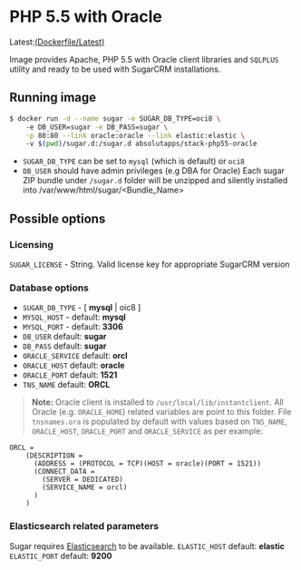 [1]:https://github.com/padlik/docker-php55-oracle/blob/master/Dockerfile
# PHP 5.5 with Oracle
Latest:[(Dockerfile/Latest)][1]

Image provides Apache, PHP 5.5 with Oracle client libraries and `SQLPLUS` utility and ready to be used with SugarCRM installations. 

## Running image

```sh
$ docker run -d --name sugar -e SUGAR_DB_TYPE=oci8 \ 
    -e DB_USER=sugar -e DB_PASS=sugar \
    -p 80:80 --link oracle:oracle --link elastic:elastic \ 
    -v $(pwd)/sugar.d:/sugar.d absolutapps/stack-php55-oracle
```

- `SUGAR_DB_TYPE`  can be set to `mysql` (which is default) or `oci8`
- `DB_USER` should have admin privileges (e.g DBA for Oracle) 
Each sugar ZIP bundle under `/sugar.d` folder will be unzipped and silently installed into /var/www/html/sugar/<Bundle_Name> 

## Possible options

### Licensing
`SUGAR_LICENSE` - String. Valid license key for appropriate SugarCRM version 

### Database options
- `SUGAR_DB_TYPE` - [ **mysql** | oic8 ]
- `MYSQL_HOST` - default: **mysql** 
- `MYSQL_PORT` - default: **3306**
- `DB_USER` default: **sugar**
- `DB_PASS` default: **sugar**
- `ORACLE_SERVICE` default: **orcl**
- `ORACLE_HOST` default: **oracle**
- `ORACLE_PORT` default: **1521**
- `TNS_NAME` default: **ORCL**

> **Note:**
Oracle client is installed to `/usr/local/lib/instantclient`. All Oracle (e.g. `ORACLE_HOME`) related variables are point to this folder. File `tnsnames.ora` is populated by default with values based on `TNS_NAME`, `ORACLE_HOST`, `ORACLE_PORT` and `ORACLE_SERVICE` as per example:
```
ORCL =
    (DESCRIPTION =
      (ADDRESS = (PROTOCOL = TCP)(HOST = oracle)(PORT = 1521))
      (CONNECT_DATA =
        (SERVER = DEDICATED)
        (SERVICE_NAME = orcl)
      )
    )
```

### Elasticsearch related parameters
Sugar requires [Elasticsearch][2] to be available. 
`ELASTIC_HOST` default: **elastic**
`ELASTIC_PORT` default: **9200**

[2]:https://hub.docker.com/_/elasticsearch/

